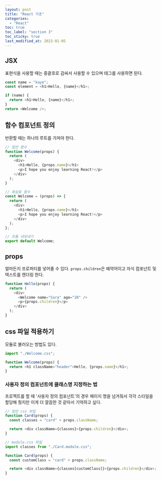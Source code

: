 ```yaml
---
layout: post
title: "React 기초"
categories:
  - "React"
toc: true
toc_label: "section 3"
toc_sticky: true
last_modified_at: 2023-01-05
---
```


## JSX

표현식을 사용할 때는 중괄호로 감싸서 사용할 수 있으며 태그를 사용하면 된다.

```js
const name = "kaye";
const element = <h1>Hello, {name}</h1>;

if (name) {
  return <h1>Hello, {name}</h1>;
}
return <Welcome />;
```

## 함수 컴포넌트 정의

반환할 때는 하나의 루트를 가져야 한다.

```js
// 일반 함수
function Welcome(props) {
  return (
    <div>
      <h1>Hello, {props.name}</h1>
      <p>I hope you enjoy learning React!</p>
    </div>
  );
}

// 화살표 함수
const Welcome = (props) => {
  return (
    <div>
      <h1>Hello, {props.name}</h1>
      <p>I hope you enjoy learning React!</p>
    </div>
  );
};

// 모듈 내보내기
export default Welcome;
```

## props

얼마든지 프로퍼티를 넣어줄 수 있다. `props.children`은 예약어이고 자식 컴포넌트 및 텍스트를 렌더링 한다.

```js
function Hello(props) {
  return (
    <div>
      <Welcome name="Sara" age="20" />
      <p>{props.children}</p>
    </div>
  );
}
```

## css 파일 적용하기

모듈로 불러오는 방법도 있다.

```js
import "./Welcome.css";

function Welcome(props) {
  return <h1 className="header">Hello, {props.name}</h1>;
}
```

### 사용자 정의 컴포넌트에 클래스명 지정하는 법

프로젝트를 할 때 '사용자 정의 컴포넌트'의 경우 페이지 명을 넘겨줘서 각각 스타일을 할당해 줬지만 이게 더 깔끔한 것 같아서 기억하고 싶다.

```js
// 일반 css 파일
function Card(props) {
  const classes = "card" + props.className;

  return <div className={classes}>{props.children}</div>;
}

// module.css 파일
import classes from "./Card.module.css";

function Card(props) {
  const customClass = "card" + props.className;

  return <div className={classes[customClass]}>{props.children}</div>;
}
```

